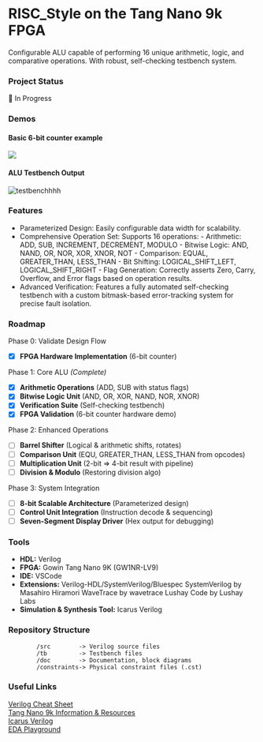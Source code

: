 # RISC_Style on the Tang Nano 9k FPGA
Configurable ALU capable of performing 16 unique arithmetic, logic, and comparative operations. With robust, self-checking testbench system.

### Project Status
🚧 In Progress

### Demos
#### Basic 6-bit counter example
[](https://github.com/user-attachments/assets/b11a7958-a44b-474c-aaa3-fad2576f609f)

![](https://github.com/user-attachments/assets/b11a7958-a44b-474c-aaa3-fad2576f609f)

#### ALU Testbench Output
![testbenchhhh](https://github.com/user-attachments/assets/aeed3be7-3324-45e0-bcb4-759ae91585a7)

### Features
* Parameterized Design: Easily configurable data width for scalability.
* Comprehensive Operation Set: Supports 16 operations:
      - Arithmetic: ADD, SUB, INCREMENT, DECREMENT, MODULO
      - Bitwise Logic: AND, NAND, OR, NOR, XOR, XNOR, NOT
      - Comparison: EQUAL, GREATER_THAN, LESS_THAN
      - Bit Shifting: LOGICAL_SHIFT_LEFT, LOGICAL_SHIFT_RIGHT
      - Flag Generation: Correctly asserts Zero, Carry, Overflow, and Error flags based on operation results.
* Advanced Verification: Features a fully automated self-checking testbench with a custom bitmask-based error-tracking system for precise fault isolation.

### Roadmap
Phase 0: Validate Design Flow
- [x] **FPGA Hardware Implementation** (6-bit counter)

Phase 1: Core ALU _(Complete)_
- [x] **Arithmetic Operations** (ADD, SUB with status flags)
- [x] **Bitwise Logic Unit** (AND, OR, XOR, NAND, NOR, XNOR)
- [x] **Verification Suite** (Self-checking testbench)
- [x] **FPGA Validation** (6-bit counter hardware demo)
      
Phase 2: Enhanced Operations
- [ ] **Barrel Shifter** (Logical & arithmetic shifts, rotates)
- [ ] **Comparison Unit** (EQU, GREATER_THAN, LESS_THAN from opcodes)
- [ ] **Multiplication Unit** (2-bit => 4-bit result with pipeline)
- [ ] **Division & Modulo** (Restoring division algo)

Phase 3: System Integration
- [ ] **8-bit Scalable Architecture** (Parameterized design)
- [ ] **Control Unit Integration** (Instruction decode & sequencing)
- [ ] **Seven-Segment Display Driver** (Hex output for debugging)

### Tools
- **HDL:** Verilog
- **FPGA:** Gowin Tang Nano 9K (GW1NR-LV9)
- **IDE:** VSCode
- **Extensions:**
        Verilog-HDL/SystemVerilog/Bluespec SystemVerilog by Masahiro Hiramori
        WaveTrace by wavetrace
        Lushay Code by Lushay Labs
- **Simulation & Synthesis Tool:** Icarus Verilog

### Repository Structure
```
        /src        -> Verilog source files
        /tb         -> Testbench files
        /doc        -> Documentation, block diagrams
        /constraints-> Physical constraint files (.cst)
```
### Useful Links
[Verilog Cheat Sheet](https://cheatsheetshero.com/user/all/476-verilog-cheatsheet.pdf) <br>
[Tang Nano 9k Information & Resources](https://wiki.sipeed.com/hardware/en/tang/Tang-Nano-9K/Nano-9K.html) <br>
[Icarus Verilog](https://steveicarus.github.io/iverilog/) <br>
[EDA Playground](https://www.edaplayground.com/)
